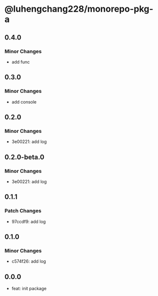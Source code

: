 # @luhengchang228/monorepo-pkg-a

## 0.4.0

### Minor Changes

- add func

## 0.3.0

### Minor Changes

- add console

## 0.2.0

### Minor Changes

- 3e00221: add log

## 0.2.0-beta.0

### Minor Changes

- 3e00221: add log

## 0.1.1

### Patch Changes

- 97ccdf9: add log

## 0.1.0

### Minor Changes

- c574f26: add log

## 0.0.0

- feat: init package
